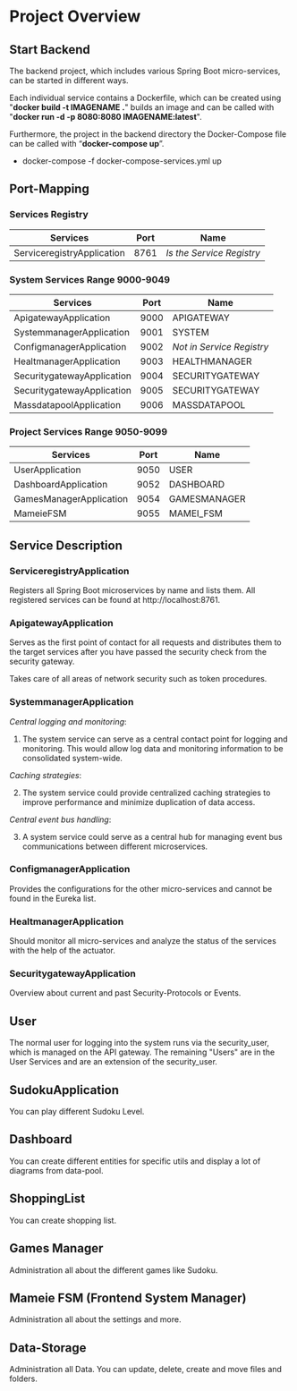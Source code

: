 # Project Overview

## Start Backend

The backend project, which includes various Spring Boot micro-services, can be started in different ways.

Each individual service contains a Dockerfile, which can be created using "**docker build -t IMAGENAME .**" builds an
image and can be called with "**docker run -d -p 8080:8080 IMAGENAME:latest**".

Furthermore, the project in the backend directory the Docker-Compose file can be called with “**docker-compose up**”.

- docker-compose -f docker-compose-services.yml up

## Port-Mapping

### Services Registry

| Services                    | Port | Name                     |
|-----------------------------|------|--------------------------|
| ServiceregistryApplication  | 8761 |*Is the Service Registry* | 

### System Services Range 9000-9049

| Services                       | Port | Name                      |
|--------------------------------|------|---------------------------|
| ApigatewayApplication          | 9000 | APIGATEWAY                |
| SystemmanagerApplication       | 9001 | SYSTEM                    |
| ConfigmanagerApplication       | 9002 | *Not in Service Registry* |
| HealtmanagerApplication        | 9003 | HEALTHMANAGER             |
| SecuritygatewayApplication     | 9004 | SECURITYGATEWAY           |
| SecuritygatewayApplication     | 9005 | SECURITYGATEWAY           |
| MassdatapoolApplication        | 9006 | MASSDATAPOOL              |

### Project Services Range 9050-9099

| Services                | Port | Name          |
|-------------------------|------|---------------|
| UserApplication         | 9050 | USER          |
| DashboardApplication    | 9052 | DASHBOARD     |
| GamesManagerApplication | 9054 | GAMESMANAGER  |
| MameieFSM               | 9055 | MAMEI_FSM     |

## Service Description

### ServiceregistryApplication

Registers all Spring Boot microservices by name and lists them. All registered services can be found
at http://localhost:8761.

### ApigatewayApplication

Serves as the first point of contact for all requests and distributes them to the target services after you have passed
the security check from the security gateway.

Takes care of all areas of network security such as token procedures.

### SystemmanagerApplication

*Central logging and monitoring*:

1) The system service can serve as a central contact point for logging and monitoring. This would allow log data and
   monitoring information to be consolidated system-wide.

*Caching strategies*:

2) The system service could provide centralized caching strategies to improve performance and minimize duplication of
   data access.

*Central event bus handling*:

3) A system service could serve as a central hub for managing event bus communications between different microservices.

### ConfigmanagerApplication

Provides the configurations for the other micro-services and cannot be found in the Eureka list.

### HealtmanagerApplication

Should monitor all micro-services and analyze the status of the services with the help of the actuator.

### SecuritygatewayApplication

Overview about current and past Security-Protocols or Events.

## User

The normal user for logging into the system runs via the security_user, which is managed on the API gateway. The
remaining "Users" are in the User Services and are an extension of the security_user.

## SudokuApplication

You can play different Sudoku Level.

## Dashboard
You can create different entities for specific utils and display a lot of diagrams from data-pool.

## ShoppingList

You can create shopping list.

## Games Manager

Administration all about the different games like Sudoku.

## Mameie FSM (Frontend System Manager)

Administration all about the settings and more.

## Data-Storage

Administration all Data. You can update, delete, create and move files and folders.
